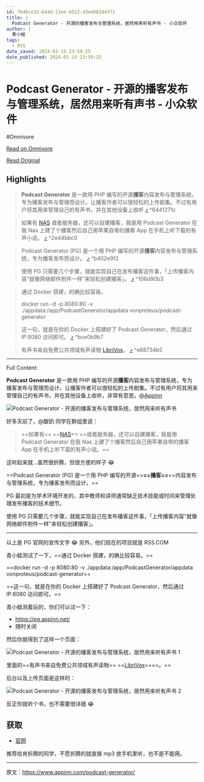 ```yaml
---
id: 7b4bce32-b44d-11ee-b522-d3ee68144372
title: |
  Podcast Generator - 开源的播客发布与管理系统，居然用来听有声书 - 小众软件
author: |
  青小蛙
tags:
  - RSS
date_saved: 2024-01-15 23:59:25
date_published: 2024-01-15 23:59:25
---
```


# Podcast Generator - 开源的播客发布与管理系统，居然用来听有声书 - 小众软件
#Omnivore

[Read on Omnivore](https://omnivore.app/me/podcast-generator-18d117ebcde)

[Read Original](https://www.appinn.com/podcast-generator/)

## Highlights

> **Podcast Generator** 是一款用 PHP 编写的开源**播客**内容发布与管理系统，专为播客发布与管理而设计。让播客作者可以很轻松的上传剧集。不过有用户将其用来管理自己的有声书，并在其他设备上收听 [⤴️](https://omnivore.app/me/podcast-generator-18d117ebcde#6441271c-5d20-42e0-9de1-aaf91781a8ef)  ^6441271c

> 如果有 [NAS](https://www.appinn.com/tag/nas/) 或者服务器，还可以自建播客，我是用 Podcast Generator 在我 Nas 上建了个播客然后自己用苹果自带的播客 App 在手机上听下载的有声小说。 [⤴️](https://omnivore.app/me/podcast-generator-18d117ebcde#2e44bbc0-e724-49dc-b367-c2595123253b)  ^2e44bbc0

> Podcast Generator (PG) 是一个用 PHP 编写的开源**播客**内容发布与管理系统，专为播客发布而设计。 [⤴️](https://omnivore.app/me/podcast-generator-18d117ebcde#b402e9f2-92bf-4fa5-a1c5-924ca8a21605)  ^b402e9f2

> 使用 PG 只需要几个步骤，就能实现自己在发布播客这件事，「上传播客内容“就像网络邮件附件一样”来轻松创建播客」。 [⤴️](https://omnivore.app/me/podcast-generator-18d117ebcde#106d90b3-a227-40d2-9bcd-f84c3d1fedf0)  ^106d90b3

> 通过 Docker 搭建，的确比较容易。
> 
> docker run -d -p 8080:80 -v ./appdata:/app/PodcastGenerator/appdata vonproteus/podcast-generator
> 
> 这一句，就是在你的 Docker 上搭建好了 Podcast Generator，然后通过 IP:8080 访问即可。 [⤴️](https://omnivore.app/me/podcast-generator-18d117ebcde#bce0b9b7-4cb4-47cd-beb7-990482401ea0)  ^bce0b9b7

> 有声书来自免费公共领域有声读物 [LibriVox](https://librivox.org/)。 [⤴️](https://omnivore.app/me/podcast-generator-18d117ebcde#e88734b5-225b-475a-8ac1-d2aad6bdd696)  ^e88734b5


--- 

Full Content: 

**Podcast Generator** 是一款用 PHP 编写的开源**播客**内容发布与管理系统，专为播客发布与管理而设计。让播客作者可以很轻松的上传剧集。不过有用户将其用来管理自己的有声书，并在其他设备上收听，非常有意思。@[Appinn](https://www.appinn.com/podcast-generator/)

![Podcast Generator - 开源的播客发布与管理系统，居然用来听有声书](https://proxy-prod.omnivore-image-cache.app/1608x700,sfxccJ5os5Mx9XlsdM10tocudgk7i0s6317hhZjSPdZA/https://www.appinn.com/wp-content/uploads/2024/01/Appinn-feature-images-41.jpg "Podcast Generator - 开源的播客发布与管理系统，居然用来听有声书 1")

好多天前了，@酸奶 同学在群组里说：

> ==如果有== ==[NAS](https://www.appinn.com/tag/nas/)== ==或者服务器，还可以自建播客，我是用 Podcast Generator 在我 Nas 上建了个播客然后自己用苹果自带的播客 App 在手机上听下载的有声小说。==

这听起来就…虽然很折腾，但很方便的样子 😂

==Podcast Generator (PG) 是一个用 PHP 编写的开源==**==播客==**==内容发布与管理系统，专为播客发布而设计。==

PG 最初是为学术环境开发的，其中教师和讲师通常缺乏技术技能或时间来管理处理发布播客的技术细节。

使用 PG 只需要几个步骤，就能实现自己在发布播客这件事，「上传播客内容“就像网络邮件附件一样”来轻松创建播客」。

---

以上是 PG 官网的宣传文字 😂 另外，他们现在的项目就是 RSS.COM

青小蛙测试了一下，==通过 Docker 搭建，的确比较容易。==

==docker run -d -p 8080:80 -v ./appdata:/app/PodcastGenerator/appdata vonproteus/podcast-generator==

==这一句，就是在你的 Docker 上搭建好了 Podcast Generator，然后通过 IP:8080 访问即可。==

青小蛙测着玩的，你们可以试一下：

* <https://pg.appinn.net/>
* 随时关闭

然后你就得到了这样一个页面：

![Podcast Generator - 开源的播客发布与管理系统，居然用来听有声书 1](https://proxy-prod.omnivore-image-cache.app/764x1001,sEeWudWWMOhugJjvaG1uXNG4OYT27C8Kch9GQJczIGDk/https://www.appinn.com/wp-content/uploads/2024/01/Appinn-2024-01-16-12.45.00@2x.jpg "Podcast Generator - 开源的播客发布与管理系统，居然用来听有声书 2")

里面的==有声书来自免费公共领域有声读物== ==[LibriVox](https://librivox.org/)====。==

后台以及上传页面是这样的：

![Podcast Generator - 开源的播客发布与管理系统，居然用来听有声书 2](https://proxy-prod.omnivore-image-cache.app/1208x983,srV1CuCjKmvURlJHy8txwDJCKLliLVFaKsBYY0t3Si5I/https://www.appinn.com/wp-content/uploads/2024/01/Appinn-2024-01-16-12.54.17@2x.jpg "Podcast Generator - 开源的播客发布与管理系统，居然用来听有声书 3")

反正你就听个书，也不需要很详细 😂

## 获取

* [官网](https://podcastgenerator.net/)

推荐给肯折腾的同学，不愿折腾的就直接 mp3 放手机里听，也不是不能用。

---

原文：https://www.appinn.com/podcast-generator/
